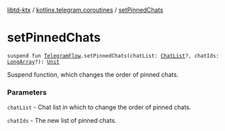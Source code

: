 [libtd-ktx](../index.md) / [kotlinx.telegram.coroutines](index.md) / [setPinnedChats](./set-pinned-chats.md)

# setPinnedChats

`suspend fun `[`TelegramFlow`](../kotlinx.telegram.core/-telegram-flow/index.md)`.setPinnedChats(chatList: `[`ChatList`](https://tdlibx.github.io/td/docs/org/drinkless/td/libcore/telegram/TdApi/ChatList.html)`?, chatIds: `[`LongArray`](https://kotlinlang.org/api/latest/jvm/stdlib/kotlin/-long-array/index.html)`?): `[`Unit`](https://kotlinlang.org/api/latest/jvm/stdlib/kotlin/-unit/index.html)

Suspend function, which changes the order of pinned chats.

### Parameters

`chatList` - Chat list in which to change the order of pinned chats.

`chatIds` - The new list of pinned chats.